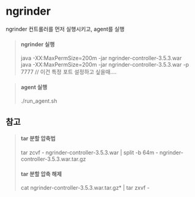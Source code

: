 # ngrinder

ngrinder 컨트롤러를 먼저 실행시키고, agent를 실행

> #### ngrinder 실행  
> java -XX:MaxPermSize=200m -jar ngrinder-controller-3.5.3.war  
> java -XX:MaxPermSize=200m -jar ngrinder-controller-3.5.3.war -p 7777  // 이건 특정 포트 설정하고 싶을때....


> #### agent 실행 
> ./run_agent.sh



## 참고
> #### tar 분할 압축법  
> tar zcvf - ngrinder-controller-3.5.3.war | split -b 64m - ngrinder-controller-3.5.3.war.tar.gz   
> #### tar 분할 압축 해제  
> cat ngrinder-controller-3.5.3.war.tar.gz* | tar zxvf -  


